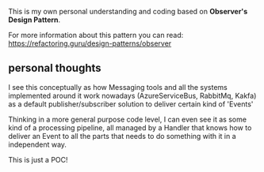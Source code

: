 This is my own personal understanding and coding based on **Observer's Design Pattern**. 

For more information about this pattern you can read: https://refactoring.guru/design-patterns/observer

## personal thoughts

I see this conceptually as how Messaging tools and all the systems implemented around it work nowadays (AzureServiceBus, RabbitMq, Kakfa) as a default publisher/subscriber solution to deliver certain kind of 'Events'

Thinking in a more general purpose code level, I can even see it as some kind of a processing pipeline, 
all managed by a Handler that knows how to deliver an Event to all the parts that needs to do something with it in a independent way.

This is just a POC!
